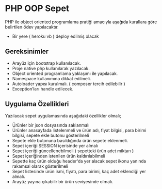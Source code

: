 # PHP OOP Sepet

PHP ile object oriented programlama pratiği amacıyla aşağıda kurallara göre belirtilen ödev yapılacaktır. 


- Bir yere ( heroku vb ) deploy edilmiş olacak

## Gereksinimler
- Arayüz için bootstrap kullanılacak.
- Proje native php kullanılarak yazılacak.
- Object oriented programlama yaklaşımı ile yapılacak.
- Namespace kullanımına dikkat edilmeli.
- Autoloader yapısı kurulmalı. ( composer tercih edilebilir )
- Exception'ları handle edilecek.


## Uygulama Özellikleri
Yazılacak sepet uygulamasında aşağıdaki özellikler olmalı;
- Ürünler bir json dosyasında saklanmalı
- Ürünler anasayfada listelenmeli ve ürün adı, fiyat bilgisi, para birimi bilgisi, sepete ekle butonu gösterilmeli
- Sepete ekle butonuna basıldığında ürün sepete eklenmeli.
- Sepet içeriği SESSION içerisinde yer almalı
- Sepet içeriği güncellenebilmeli ( sepetteki ürün adet miktarı )
- Sepet içeriğinden istenilen ürün kaldırılabilmeli
- Sepette kaç ürün olduğu header'da yer alacak sepet ikonu yanında rakamsal olarak gösterilmeli
- Sepet listesinde ürün ismi, fiyatı, para birimi, kaç adet eklendiği yer almalı.
- Arayüz yayına çıkabilir bir ürün seviyesinde olmalı.

